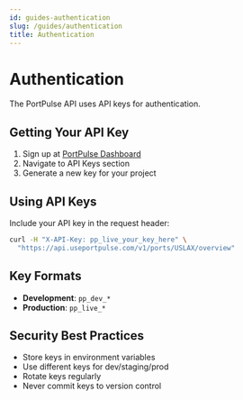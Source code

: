 ```yaml
---
id: guides-authentication
slug: /guides/authentication
title: Authentication
---
```


# Authentication

The PortPulse API uses API keys for authentication.

## Getting Your API Key

1. Sign up at [PortPulse Dashboard](https://useportpulse.com)
2. Navigate to API Keys section
3. Generate a new key for your project

## Using API Keys

Include your API key in the request header:

```bash
curl -H "X-API-Key: pp_live_your_key_here" \
  "https://api.useportpulse.com/v1/ports/USLAX/overview"
```

## Key Formats

- **Development**: `pp_dev_*`
- **Production**: `pp_live_*`

## Security Best Practices

- Store keys in environment variables
- Use different keys for dev/staging/prod
- Rotate keys regularly
- Never commit keys to version control

